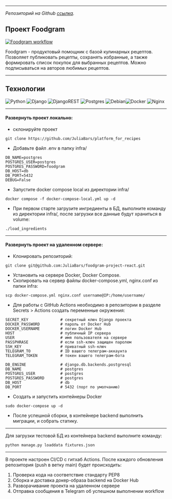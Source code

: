 ***
_Репозиторий на Github [ссылка](https://github.com/JuliaBars/platform_for_recipes)._

## Проект Foodgram

[![Foodgram workflow](https://github.com/JuliaBars/foodgram-project-react/actions/workflows/foodgram_workflow.yml/badge.svg)](https://github.com/JuliaBars/foodgram-project-react/actions/workflows/foodgram_workflow.yml)

Foodgram - продуктовый помощник с базой кулинарных рецептов. Позволяет публиковать рецепты, сохранять избранные, а также формировать список покупок для выбранных рецептов. Можно подписываться на авторов любимых рецептов.

----
## Технологии

![Python](https://img.shields.io/badge/python-3670A0?style=for-the-badge&logo=python&logoColor=ffdd54) ![Django](https://img.shields.io/badge/django-%23092E20.svg?style=for-the-badge&logo=django&logoColor=white) ![DjangoREST](https://img.shields.io/badge/DJANGO-REST-ff1709?style=for-the-badge&logo=django&logoColor=white&color=ff1709&labelColor=gray) ![Postgres](https://img.shields.io/badge/postgres-%23316192.svg?style=for-the-badge&logo=postgresql&logoColor=white) ![Debian](https://img.shields.io/badge/Debian-D70A53?style=for-the-badge&logo=debian&logoColor=white)![Docker](https://img.shields.io/badge/docker-%230db7ed.svg?style=for-the-badge&logo=docker&logoColor=white) ![Nginx](https://img.shields.io/badge/nginx-%23009639.svg?style=for-the-badge&logo=nginx&logoColor=white)

---
#### Развернуть проект локально:
- склонируйте проект
```
git clone https://github.com/JuliaBars/platform_for_recipes
```
- Добавьте файл .env в папку infra/
```DB_ENGINE=django.db.backends.postgresql
DB_NAME=postgres
POSTGRES_USER=postgres
POSTGRES_PASSWORD=foodgram
DB_HOST=db
DB_PORT=5432
DEBUG=False
```
- Запустите docker compose local из директории infra/
```
docker compose -f docker-compose-local.yml up -d
```
- При первом старте загрузите ингредиенты в БД, выполните команду из директории infra/, после загрузки все данные будут храниться в volume:
```
./load_ingredients
```
---
#### Развернуть проект на удаленном сервере:

- Клонировать репозиторий:

```
git clone git@github.com:JuliaBars/foodgram-project-react.git
```

- Установить на сервере Docker, Docker Compose.
- Скопировать на сервер файлы docker-compose.yml, nginx.conf из папки infra:

```
scp docker-compose.yml nginx.conf username@IP:/home/username/ 
```

- Для работы с GitHub Actions необходимо в репозитории в разделе Secrets > Actions создать переменные окружения:

```
SECRET_KEY              # секретный ключ Django проекта
DOCKER_PASSWORD         # пароль от Docker Hub
DOCKER_USERNAME         # логин Docker Hub
HOST                    # публичный IP сервера
USER                    # имя пользователя на сервере
PASSPHRASE              # если ssh-ключ защищен паролем
SSH_KEY                 # приватный ssh-ключ
TELEGRAM_TO             # ID вашего телеграм-аккаунта
TELEGRAM_TOKEN          # токен вашего телеграм-бота

DB_ENGINE               # django.db.backends.postgresql
DB_NAME                 # postgres
POSTGRES_USER           # postgres
POSTGRES_PASSWORD       # postgres
DB_HOST                 # db
DB_PORT                 # 5432 (порт по умолчанию)
```

- Создать и запустить контейнеры Docker

```
sudo docker-compose up -d
```

- После успешной сборки, в контейнере backend выполнить миграции, и собрать статику.

----
Для загрузки тестовой БД из контейнера backend выполните команду:

```
python manage.py loaddata fixtures.json
```

---
В проекте настроен CI/CD с гитхаб Actions.
После каждого обновления репозитория (push в ветку main) будет происходить:

1. Проверка кода на соответствие стандарту PEP8
2. Сборка и доставка докер-образа backend на Docker Hub
3. Разворачивание проекта на удаленном сервере
4. Отправка сообщения в Telegram об успешном выполнении workflow

